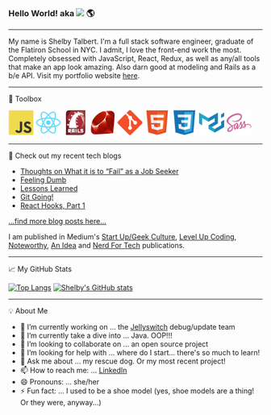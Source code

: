 ### Hello World! aka <img src="https://raw.githubusercontent.com/MartinHeinz/MartinHeinz/master/wave.gif" width="30px"> 🌎

---

My name is Shelby Talbert. I'm a full stack software engineer, graduate of the Flatiron School in NYC. I admit, I love the front-end work the most. Completely obsessed with JavaScript, React, Redux, as well as any/all tools that make an app look amazing. Also darn good at modeling and Rails as a b/e API. Visit my portfolio website [here](https://www.shelbytalbert.com/).

---
🧰 Toolbox

<img src="https://github.com/devicons/devicon/blob/master/icons/javascript/javascript-original.svg" alt="javascript logo" width="50" height="50"/> <img src="https://github.com/devicons/devicon/blob/master/icons/react/react-original.svg" alt="react logo" width="50" height="50"/> <img src="https://github.com/devicons/devicon/blob/master/icons/rails/rails-original-wordmark.svg" alt="rails logo" width="50" height="50"/> <img src="https://github.com/devicons/devicon/blob/master/icons/ruby/ruby-original.svg" alt="ruby logo" width="50" height="50"/> <img src="https://github.com/devicons/devicon/blob/master/icons/git/git-original.svg" alt="git logo" width="50" height="50"/> <img src="https://github.com/devicons/devicon/blob/master/icons/html5/html5-original.svg" alt="html5 logo" width="50" height="50"/> <img src="https://github.com/devicons/devicon/blob/master/icons/css3/css3-original.svg" alt="css logo" width="50" height="50"/> <img src="https://github.com/devicons/devicon/blob/master/icons/materialui/materialui-original.svg" alt="materialui logo" width="50" height="50"/> <img src="https://github.com/devicons/devicon/blob/master/icons/sass/sass-original.svg" alt="sass logo" width="50" height="50"/>

---

📙 Check out my recent tech blogs 

<!-- BLOG-POST-LIST:START -->
- [Thoughts on What it is to “Fail” as a Job Seeker](https://mi-shelbyrose.medium.com/thoughts-on-what-it-is-to-fail-as-a-job-seeker-6c8f8f36ba90?source=rss-6c88fa3c4753------2)
- [Feeling Dumb](https://medium.com/geekculture/feeling-dumb-8f3660977e22?source=rss-6c88fa3c4753------2)
- [Lessons Learned](https://medium.com/nerd-for-tech/lessons-learned-2932b01b3bad?source=rss-6c88fa3c4753------2)
- [Git Going!](https://medium.com/nerd-for-tech/git-going-295805e2b29a?source=rss-6c88fa3c4753------2)
- [React Hooks, Part 1](https://levelup.gitconnected.com/react-hooks-part-1-304643294f5?source=rss-6c88fa3c4753------2)
<!-- BLOG-POST-LIST:END -->

[...find more blog posts here...](https://mi-shelbyrose.medium.com/)

I am published in Medium's [Start Up/Geek Culture](https://medium.com/geekculture), [Level Up Coding](https://levelup.gitconnected.com/), [Noteworthy](https://blog.usejournal.com/), [An Idea](https://medium.com/an-idea) and [Nerd For Tech](https://medium.com/nerd-for-tech) publications.

---
&#x1f4c8; My GitHub Stats

[![Top Langs](https://github-readme-stats.vercel.app/api/top-langs/?username=miShelbyT&hide=java,scss&theme=tokyonight&layout=compact)](https://github-readme-stats-mishelbyt.vercel.app) 
[![Shelby's GitHub stats](https://github-readme-stats.vercel.app/api?username=miShelbyT&theme=tokyonight&layout=compact)](https://github.com/github-readme-stats-mishelbyt.vercel.app)

---


💡 About Me

- 🔭 I’m currently working on ... the [Jellyswitch](https://github.com/jellyswitch) debug/update team
- 🌱 I’m currently take a dive into ... Java. OOP!!!
- 👯 I’m looking to collaborate on ... an open source project
- 🤔 I’m looking for help with ... where do I start... there's so much to learn!
- 💬 Ask me about ... my rescue dog. Or my most recent project!
- 📫 How to reach me: ... [LinkedIn](https://www.linkedin.com/in/shelby-talbert/)
- 😄 Pronouns: ... she/her
- ⚡ Fun fact: ... I used to be a shoe model (yes, shoe models are a thing! Or they were, anyway...)
